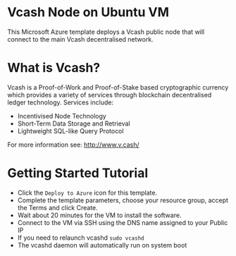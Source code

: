 # Vcash Node on Ubuntu VM

This Microsoft Azure template deploys a Vcash public node that will connect to the main Vcash decentralised network.

# What is Vcash?
Vcash is a Proof-of-Work and Proof-of-Stake based cryptographic currency which provides a variety of services through blockchain decentralised ledger technology.
Services include:

* Incentivised Node Technology
* Short-Term Data Storage and Retrieval
* Lightweight SQL-like Query Protocol

For more information see: http://www.v.cash/


# Getting Started Tutorial
* Click the `Deploy to Azure` icon for this template.
* Complete the template parameters, choose your resource group, accept the Terms and click Create.
* Wait about 20 minutes for the VM to install the software.
* Connect to the VM via SSH using the DNS name assigned to your Public IP
* If you need to relaunch vcashd `sudo vcashd`
* The vcashd daemon will  automatically run on system boot
